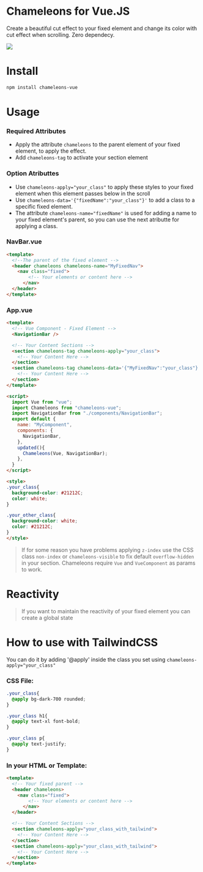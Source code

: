 # Chameleons for Vue.JS

Create a beautiful cut effect to your fixed element and change its color with cut effect when scrolling. Zero dependecy.

![](https://res.cloudinary.com/superfolio/image/upload/v1620078437/ezgif.com-gif-maker_lumagl.gif)

# Install

```bash
npm install chameleons-vue
```

# Usage

### Required Attributes

- Apply the attribute `chameleons` to the parent element of your fixed element, to apply the effect.
- Add `chameleons-tag` to activate your section element

### Option Atributtes

- Use `chameleons-apply="your_class"` to apply these styles to your fixed element when this element passes below in the scroll
- Use `chameleons-data='{"fixedName":"your_class"}'` to add a class to a specific fixed element.
- The attribute `chameleons-name="fixedName"` is used for adding a name to your fixed element's parent, so you can use the next atributte for applying a class.

### NavBar.vue

```html
<template>
  <!--The parent of the fixed element -->
  <header chameleons chameleons-name="MyFixedNav">
    <nav class="fixed">
	    <!-- Your elements or content here -->
	  </nav>
  </header>
</template>
```

### App.vue

```html
<template>
  <!-- Vue Component - Fixed Element -->
  <NavigationBar />

  <!-- Your Content Sections -->
  <section chameleons-tag chameleons-apply="your_class">
    <!-- Your Content Here -->
  </section>
  <section chameleons-tag chameleons-data='{"MyFixedNav":"your_class"}'>
    <!-- Your Content Here -->
  </section>
</template>

<script>
  import Vue from "vue";
  import Chameleons from "chameleons-vue";
  import NavigationBar from "./components/NavigationBar";
  export default {
    name: "MyComponent",
	components: {
	  NavigationBar,
	},
	updated(){
	  Chameleons(Vue, NavigationBar);
	},
  }
</script>

<style>
.your_class{
  background-color: #21212C;
  color: white;
}

.your_other_class{
  background-color: white;
  color: #21212C;
}
</style>
```

> If for some reason you have problems applying `z-index` use the CSS class `non-index` or `chameleons-visible` to fix default `overflow-hidden` in your section. 
>Chameleons require `Vue` and `VueComponent` as params to work.

# Reactivity

> If you want to maintain the reactivity of your fixed element you can create a global state

# How to use with TailwindCSS

You can do it by adding '@apply' inside the class you set using `chameleons-apply="your_class"`

### CSS File:

```css
.your_class{
  @apply bg-dark-700 rounded; 
}

.your_class h1{
  @apply text-xl font-bold; 
}

.your_class p{
  @apply text-justify;
}
```

### In your HTML or Template:

```html
<template>
  <!-- Your fixed parent -->
  <header chameleons>
    <nav class="fixed">
	    <!-- Your elements or content here -->
	  </nav>
  </header>

  <!-- Your Content Sections -->
  <section chameleons-apply="your_class_with_tailwind">
    <!-- Your Content Here -->
  </section>
  <section chameleons-apply="your_class_with_tailwind">
    <!-- Your Content Here -->
  </section>
</template>
```